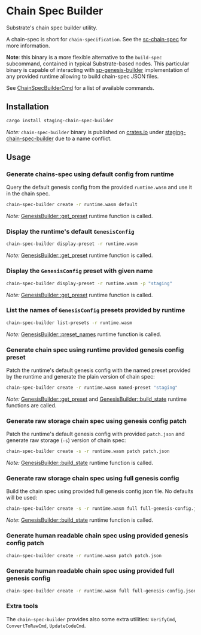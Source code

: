 # Chain Spec Builder

Substrate's chain spec builder utility.

A chain-spec is short for `chain-specification`. See the [sc-chain-spec](https://crates.io/crates/sc-chain-spec)
for more information.

**Note**: this binary is a more flexible alternative to the `build-spec` subcommand, contained in typical Substrate-based nodes.
This particular binary is capable of interacting with [sp-genesis-builder](https://docs.rs/sp-genesis-builder/latest/sp_genesis_builder/index.html)
implementation of any provided runtime allowing to build chain-spec JSON files.

See [ChainSpecBuilderCmd](https://docs.rs/staging-chain-spec-builder/6.0.0/staging_chain_spec_builder/enum.ChainSpecBuilderCmd.html)
for a list of available commands.

## Installation

```bash
cargo install staging-chain-spec-builder
```

_Note:_ `chain-spec-builder` binary is published on [crates.io](https://crates.io) under
[staging-chain-spec-builder](https://crates.io/crates/staging-chain-spec-builder) due to a name conflict.

## Usage

### Generate chains-spec using default config from runtime

Query the default genesis config from the provided `runtime.wasm` and use it in the chain
spec.

```bash
chain-spec-builder create -r runtime.wasm default
```

_Note:_ [GenesisBuilder::get_preset](https://docs.rs/sp-genesis-builder/latest/sp_genesis_builder/trait.GenesisBuilder.html#method.get_preset)
runtime function is called.

### Display the runtime's default `GenesisConfig`

```bash
chain-spec-builder display-preset -r runtime.wasm
```

_Note:_ [GenesisBuilder::get_preset](https://docs.rs/sp-genesis-builder/latest/sp_genesis_builder/trait.GenesisBuilder.html#method.get_preset)
runtime function is called.

### Display the `GenesisConfig` preset with given name

```bash
chain-spec-builder display-preset -r runtime.wasm -p "staging"
```

_Note:_ [GenesisBuilder::get_preset](https://docs.rs/sp-genesis-builder/latest/sp_genesis_builder/trait.GenesisBuilder.html#method.get_preset)
runtime function is called.

### List the names of `GenesisConfig` presets provided by runtime

```bash
chain-spec-builder list-presets -r runtime.wasm
```

_Note:_ [GenesisBuilder::preset_names](https://docs.rs/sp-genesis-builder/latest/sp_genesis_builder/trait.GenesisBuilder.html#method.preset_names)
runtime function is called.

### Generate chain spec using runtime provided genesis config preset

Patch the runtime's default genesis config with the named preset provided by the runtime and generate the plain
version of chain spec:

```bash
chain-spec-builder create -r runtime.wasm named-preset "staging"
```

_Note:_ [GenesisBuilder::get_preset](https://docs.rs/sp-genesis-builder/latest/sp_genesis_builder/trait.GenesisBuilder.html#method.get_preset)
and
[GenesisBuilder::build_state](https://docs.rs/sp-genesis-builder/latest/sp_genesis_builder/trait.GenesisBuilder.html#method.build_state)
runtime functions are called.

### Generate raw storage chain spec using genesis config patch

Patch the runtime's default genesis config with provided `patch.json` and generate raw
storage (`-s`) version of chain spec:

```bash
chain-spec-builder create -s -r runtime.wasm patch patch.json
```

_Note:_ [GenesisBuilder::build_state](https://docs.rs/sp-genesis-builder/latest/sp_genesis_builder/trait.GenesisBuilder.html#method.build_state)
runtime function is called.

### Generate raw storage chain spec using full genesis config

Build the chain spec using provided full genesis config json file. No defaults will be used:

```bash
chain-spec-builder create -s -r runtime.wasm full full-genesis-config.json
```

_Note_: [GenesisBuilder::build_state](https://docs.rs/sp-genesis-builder/latest/sp_genesis_builder/trait.GenesisBuilder.html#method.build_state)
runtime function is called.

### Generate human readable chain spec using provided genesis config patch

```bash
chain-spec-builder create -r runtime.wasm patch patch.json
```

### Generate human readable chain spec using provided full genesis config

```bash
chain-spec-builder create -r runtime.wasm full full-genesis-config.json
```

### Extra tools

The `chain-spec-builder` provides also some extra utilities: `VerifyCmd`, `ConvertToRawCmd`,
`UpdateCodeCmd`.
